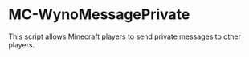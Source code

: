 # MC-WynoMessagePrivate
This script allows Minecraft players to send private messages to other players.
